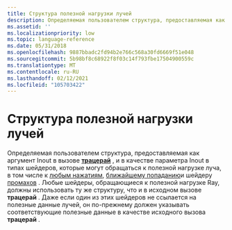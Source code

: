 ```yaml
---
title: Структура полезной нагрузки лучей
description: Определяемая пользователем структура, предоставляемая как аргумент Inout в вызове Трацерай, и как параметр Inout в типах шейдеров, которые могут обращаться к полезной нагрузке лучей.
ms.assetid: ''
ms.localizationpriority: low
ms.topic: language-reference
ms.date: 05/31/2018
ms.openlocfilehash: 9887bbadc2fd94b2e766c568a30fd6669f51e048
ms.sourcegitcommit: 5b98bf8c68922f8f03c14f793fbe17504900559c
ms.translationtype: MT
ms.contentlocale: ru-RU
ms.lasthandoff: 02/12/2021
ms.locfileid: "105703422"
---
```

# <a name="ray-payload-structure"></a>Структура полезной нагрузки лучей 

Определяемая пользователем структура, предоставляемая как аргумент Inout в вызове [**трацерай**](traceray-function.md) , и в качестве параметра Inout в типах шейдеров, которые могут обращаться к полезной нагрузке луча, в том числе к [любым нажатиям](any-hit-shader.md), [ближайшему попаданию](closest-hit-shader.md)и шейдеру [промахов](miss-shader.md) . Любые шейдеры, обращающиеся к полезной нагрузке Ray, должны использовать ту же структуру, что и в исходном вызове **трацерай** .  Даже если один из этих шейдеров не ссылается на полезные данные лучей, он по-прежнему должен указывать соответствующие полезные данные в качестве исходного вызова **трацерай** .

